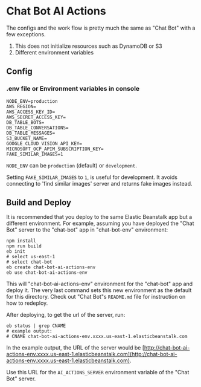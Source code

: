 # Chat Bot AI Actions
The configs and the work flow is pretty much the same as "Chat Bot" with a few exceptions.

1. This does not initialize resources such as DynamoDB or S3
2. Different environment variables

## Config
### .env file or Environment variables in console
```
NODE_ENV=production
AWS_REGION=
AWS_ACCESS_KEY_ID=
AWS_SECRET_ACCESS_KEY=
DB_TABLE_BOTS=
DB_TABLE_CONVERSATIONS=
DB_TABLE_MESSAGES=
S3_BUCKET_NAME=
GOOGLE_CLOUD_VISION_API_KEY=
MICROSOFT_OCP_APIM_SUBSCRIPTION_KEY=
FAKE_SIMILAR_IMAGES=1
```

`NODE_ENV` can be `production` (default) or `development`.

Setting `FAKE_SIMILAR_IMAGES` to `1`, is useful for development. It avoids connecting to 'find similar images' server and returns fake images instead.

## Build and Deploy
It is recommended that you deploy to the same Elastic Beanstalk app but a different environment. For example, assuming you have deployed the "Chat Bot" server to the "chat-bot" app in "chat-bot-env" environment:
```
npm install
npm run build
eb init
# select us-east-1
# select chat-bot
eb create chat-bot-ai-actions-env
eb use chat-bot-ai-actions-env
```

This will "chat-bot-ai-actions-env" environment for the "chat-bot" app and deploy it. The very last command sets this new environment as the default for this directory. Check out "Chat Bot"s `README.md` file for instruction on how to redeploy.

After deploying, to get the url of the server, run:
```
eb status | grep CNAME
# example output:
# CNAME chat-bot-ai-actions-env.xxxx.us-east-1.elasticbeanstalk.com
```
In the example output, the URL of the server would be [http://chat-bot-ai-actions-env.xxxx.us-east-1.elasticbeanstalk.com](http://chat-bot-ai-actions-env.xxxx.us-east-1.elasticbeanstalk.com).

Use this URL for the `AI_ACTIONS_SERVER` environment variable of the "Chat Bot" server.
